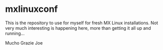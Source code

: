 # mxlinuxconf
This is the repository to use for myself for fresh MX Linux installations.
Not very much interesting is happening here, more than getting it all up and running...

Mucho Grazie
Joe
